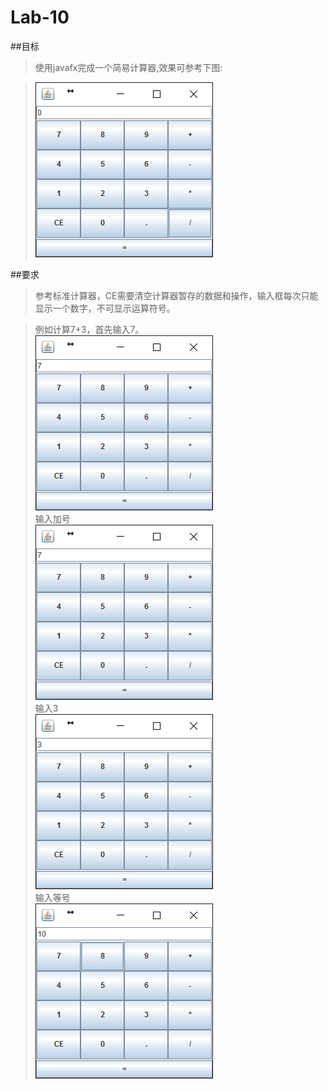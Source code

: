 # Lab-10
##目标
>使用javafx完成一个简易计算器,效果可参考下图:

>![alt tag](https://github.com/java-b/Lab-10/blob/master/Cal.png)

##要求
>参考标准计算器，CE需要清空计算器暂存的数据和操作，输入框每次只能显示一个数字，不可显示运算符号。 

>例如计算7+3，首先输入7。  
>![alt tag](https://github.com/java-b/Lab-10/blob/master/Cal1.png)  
>输入加号  
>![alt tag](https://github.com/java-b/Lab-10/blob/master/Cal1.png)     
>输入3    
>![alt tag](https://github.com/java-b/Lab-10/blob/master/Cal2.png)          
>输入等号     
>![alt tag](https://github.com/java-b/Lab-10/blob/master/Cal3.png)  
